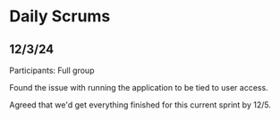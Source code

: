 # Daily Scrums

## 12/3/24

Participants: Full group

Found the issue with running the application to be tied to user access. 

Agreed that we'd get everything finished for this current sprint by 12/5.